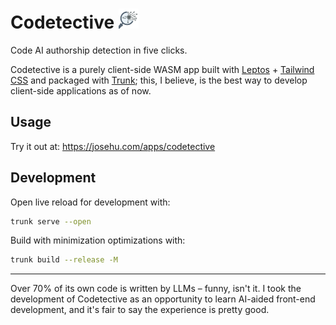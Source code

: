 # Codetective <img src="icon/codetective.png" alt="Logo" height="32" />

Code AI authorship detection in five clicks.

Codetective is a purely client-side WASM app built with [Leptos](https://leptos.dev/) + [Tailwind CSS](https://tailwindcss.com/) and packaged with [Trunk](https://trunkrs.dev/); this, I believe, is the best way to develop client-side applications as of now.

## Usage

Try it out at: <https://josehu.com/apps/codetective>

## Development

Open live reload for development with:

```bash
trunk serve --open
```

Build with minimization optimizations with:

```bash
trunk build --release -M
```

---

Over 70% of its own code is written by LLMs – funny, isn't it. I took the development of Codetective as an opportunity to learn AI-aided front-end development, and it's fair to say the experience is pretty good.
